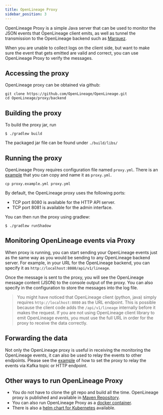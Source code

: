 ```yaml
---
title: OpenLineage Proxy
sidebar_position: 3
---
```


OpenLineage Proxy is a simple Java server that can be used to monitor the JSON events that OpenLineage client emits, as well as tunnel the transmission to the OpenLineage backend such as [Marquez](https://marquezproject.ai/).

When you are unable to collect logs on the client side, but want to make sure the event that gets emitted are valid and correct, you can use OpenLineage Proxy to verify the messages.

## Accessing the proxy
OpenLineage proxy can be obtained via github:
```
git clone https://github.com/OpenLineage/OpenLineage.git
cd OpenLineage/proxy/backend
```

## Building the proxy
To build the proxy jar, run
```
$ ./gradlew build
```

The packaged jar file can be found under `./build/libs/`

## Running the proxy

OpenLineage Proxy requires configuration file named `proxy.yml`. There is an [example](https://github.com/OpenLineage/OpenLineage/blob/main/proxy/backend/proxy.example.yml) that you can copy and name it as `proxy.yml`.

```
cp proxy.example.yml proxy.yml
```

By default, the OpenLineage proxy uses the following ports:

- TCP port 8080 is available for the HTTP API server.
- TCP port 8081 is available for the admin interface.

You can then run the proxy using gradlew:
```
$ ./gradlew runShadow
```

## Monitoring OpenLineage events via Proxy

When proxy is running, you can start sending your OpenLineage events just as the same way as you would be sending to any OpenLineage backend server. For example, in your URL for the OpenLineage backend, you can specify it as `http://localhost:8080/api/v1/lineage`.

Once the message is sent to the proxy, you will see the OpenLineage message content (JSON) to the console output of the proxy. You can also specify in the configuration to store the messages into the log file.

> You might have noticed that OpenLineage client (python, java) simply requires `http://localhost:8080` as the URL endpoint. This is possible because the client code adds the `/api/v1/lineage` internally before it makes the request. If you are not using OpenLineage client library to emit OpenLineage events, you must use the full URL in order for the proxy to receive the data correctly.

## Forwarding the data
Not only the OpenLineage proxy is useful in receiving the monitoring the OpenLineage events, it can also be used to relay the events to other endpoints. Please see the [example](https://github.com/OpenLineage/OpenLineage/blob/main/proxy/backend/proxy.example.yml) of how to set the proxy to relay the events via Kafka topic or HTTP endpoint.

## Other ways to run OpenLineage Proxy
- You do not have to clone the git repo and build all the time. OpenLineage proxy is published and available in [Maven Repository](https://mvnrepository.com/artifact/io.openlineage/openlineage-proxy/).
- You can also run OpenLineage Proxy as a [docker container](https://github.com/OpenLineage/OpenLineage/blob/main/proxy/backend/Dockerfile).
- There is also a [helm chart for Kubernetes](https://github.com/OpenLineage/OpenLineage/tree/main/proxy/backend/chart) available.
